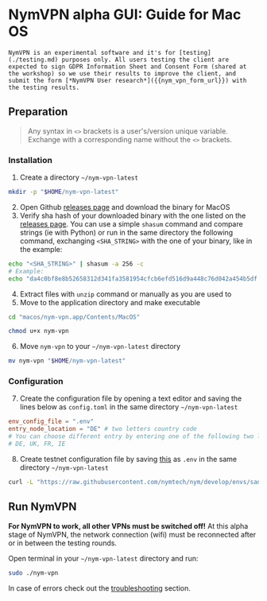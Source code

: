 # NymVPN alpha GUI: Guide for Mac OS

```admonish info
NymVPN is an experimental software and it's for [testing](./testing.md) purposes only. All users testing the client are expected to sign GDPR Information Sheet and Consent Form (shared at the workshop) so we use their results to improve the client, and submit the form [*NymVPN User research*]({{nym_vpn_form_url}}) with the testing results.
```

## Preparation

> Any syntax in `<>` brackets is a user's/version unique variable. Exchange with a corresponding name without the `<>` brackets.

### Installation

1. Create a directory `~/nym-vpn-latest`
```sh
mkdir -p "$HOME/nym-vpn-latest"
```
2. Open Github [releases page]({{nym_vpn_latest_binary_url}}) and download the binary for MacOS
3. Verify sha hash of your downloaded binary with the one listed on the [releases page]({{nym_vpn_latest_binary_url}}). You can use a simple `shasum` command and compare strings (ie with Python) or run in the same directory the following command, exchanging `<SHA_STRING>` with the one of your binary, like in the example:
```sh
echo "<SHA_STRING>" | shasum -a 256 -c
# Example:
echo "da4c0bf8e8b52658312d341fa3581954cfcb6efd516d9a448c76d042a454b5df  nym-vpn-desktop_0.0.3_macos_x86_64.zip" | shasum -a 256 -c
```
4. Extract files with `unzip` command or manually as you are used to
5. Move to the application directory and make executable
```sh
cd "macos/nym-vpn.app/Contents/MacOS"

chmod u+x nym-vpn
```
6. Move `nym-vpn` to your `~/nym-vpn-latest` directory
```sh
mv nym-vpn "$HOME/nym-vpn-latest"
```

### Configuration

7. Create the configuration file by opening a text editor and saving the lines below as `config.toml` in the same directory `~/nym-vpn-latest`
```toml
env_config_file = ".env"
entry_node_location = "DE" # two letters country code
# You can choose different entry by entering one of the following two letter country codes:
# DE, UK, FR, IE
```
8. Create testnet configuration file by saving [this](https://raw.githubusercontent.com/nymtech/nym/develop/envs/sandbox.env) as `.env` in the same directory `~/nym-vpn-latest`
```sh
curl -L "https://raw.githubusercontent.com/nymtech/nym/develop/envs/sandbox.env" -o "$HOME/nym-vpn-latest/.env"
```
## Run NymVPN

**For NymVPN to work, all other VPNs must be switched off!** At this alpha stage of NymVPN, the network connection (wifi) must be reconnected after or in between the testing rounds.

Open terminal in your `~/nym-vpn-latest` directory and run:
```sh
sudo ./nym-vpn
```

In case of errors check out the [troubleshooting](troubleshooting.html#installing-gui-on-macos-not-working) section.
